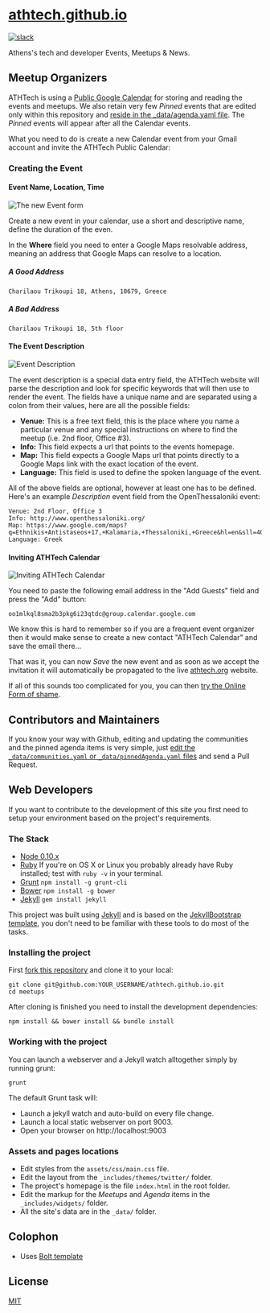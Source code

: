 # [athtech.github.io](http://athtech.org)

[![slack](http://athtech.zorbash.com/badge.svg)](http://athtech.zorbash.com/)

Athens's tech and developer Events, Meetups & News.

## Meetup Organizers

ATHTech is using a [Public Google Calendar](https://www.google.com/calendar/embed?src=oo1mlkql8sma2b3pkg6i23qtdc%40group.calendar.google.com&ctz=Europe/Athens) for storing and reading the events and meetups. We also retain very few *Pinned* events that are edited only within this repository and [reside in the _data/agenda.yaml file](https://github.com/athtech/athtech.github.io/blob/master/_data/agenda.yaml). The *Pinned* events will appear after all the Calendar events.

What you need to do is create a new Calendar event from your Gmail account and invite the ATHTech Public Calendar:

### Creating the Event

#### Event Name, Location, Time

![The new Event form](http://than.pol.as/Uwu3/Screen%20Shot%202014-04-11%20at%2011.40.03%20AM.png)

Create a new event in your calendar, use a short and descriptive name, define the duration of the even.

In the **Where** field you need to enter a Google Maps resolvable address, meaning an address that Google Maps can resolve to a location.

##### A Good Address

```
Charilaou Trikoupi 18, Athens, 10679, Greece
```

##### A Bad Address

```
Charilaou Trikoupi 18, 5th floor
```

#### The Event Description

![Event Description](http://than.pol.as/UxGC/Screen%20Shot%202014-04-11%20at%2011.43.53%20AM.png)

The event description is a special data entry field, the ATHTech website will parse the description and look for specific keywords that will then use to render the event. The fields have a unique name and are separated using a colon from their values, here are all the possible fields:

* **Venue:** This is a free text field, this is the place where you name a particular venue and any special instructions on where to find the meetup (i.e. 2nd floor, Office #3).
* **Info:** This field expects a url that points to the events homepage.
* **Map:** This field expects a Google Maps url that points directly to a Google Maps link with the exact location of the event.
* **Language:** This field is used to define the spoken language of the event.

All of the above fields are optional, however at least one has to be defined. Here's an example *Description* event field from the OpenThessaloniki event:

```
Venue: 2nd Floor, Office 3
Info: http://www.openthessaloniki.org/
Map: https://www.google.com/maps?q=Ethnikis+Antistaseos+17,+Kalamaria,+Thessaloniki,+Greece&hl=en&sll=40.621193,22.954988&sspn=0.024365,0.039783&hnear=Leoforos+Ethnikis+Antistaseos+17,+Kalamaria,+Thessaloniki,+Greece&t=m&z=16&iwloc=A
Language: Greek
```

#### Inviting ATHTech Calendar

![Inviting ATHTech Calendar](http://than.pol.as/Uxli/Screen%20Shot%202014-04-11%20at%2011.51.59%20AM.png)

You need to paste the following email address in the "Add Guests" field and press the "Add" button:

```
oo1mlkql8sma2b3pkg6i23qtdc@group.calendar.google.com
```

We know this is hard to remember so if you are a frequent event organizer then it would make sense to create a new contact "ATHTech Calendar" and save the email there...

That was it, you can now *Save* the new event and as soon as we accept the invitation it will automatically be propagated to the live [athtech.org](athtech.org) website.

If all of this sounds too complicated for you, you can then [try the Online Form of shame](https://docs.google.com/forms/d/1RZuusrqD0NAiylT45QBZPSLFUa52OsJf7Hks3EdGC4w/viewform).

## Contributors and Maintainers

If you know your way with Github, editing and updating the communities and the pinned agenda items is very simple, just [edit the `_data/communities.yaml` or `_data/pinnedAgenda.yaml` files](https://github.com/athtech/athtech.github.io/blob/master/_data/) and send a Pull Request.

## Web Developers

If you want to contribute to the development of this site you first need to setup your environment based on the project's requirements.

### The Stack

 * [Node 0.10.x](http://nodejs.org/)
 * [Ruby](http://www.ruby-lang.org/en/downloads/) If you're on OS X or Linux you probably already have Ruby installed; test with `ruby -v` in your terminal.
 * [Grunt](http://gruntjs.com) `npm install -g grunt-cli`
 * [Bower](http://bower.io) `npm install -g bower`
 * [Jekyll](http://jekyllrb.com/) `gem install jekyll`

This project was built using [Jekyll](http://jekyllrb.com/) and is based on the [JekyllBootstrap template](http://jekyllbootstrap.com/), you don't need to be familiar with these tools to do most of the tasks.

### Installing the project

First [fork this repository](https://github.com/athtech/athtech.github.io/fork) and clone it to your local:

```shell
git clone git@github.com:YOUR_USERNAME/athtech.github.io.git
cd meetups
```

After cloning is finished you need to install the development dependencies:

```shell
npm install && bower install && bundle install
```

### Working with the project

You can launch a webserver and a Jekyll watch alltogether simply by running grunt:

```shell
grunt
```

The default Grunt task will:

* Launch a jekyll watch and auto-build on every file change.
* Launch a local static webserver on port 9003.
* Open your browser on http://localhost:9003

### Assets and pages locations

* Edit styles from the `assets/css/main.css` file.
* Edit the layout from the `_includes/themes/twitter/` folder.
* The project's homepage is the file `index.html` in the root folder.
* Edit the markup for the *Meetups* and *Agenda* items in the `_includes/widgets/` folder.
* All the site's data are in the `_data/` folder.

## Colophon

* Uses [Bolt template](http://bootstrapzero.com/bootstrap-template/bolt)

## License

[MIT](http://opensource.org/licenses/MIT)
